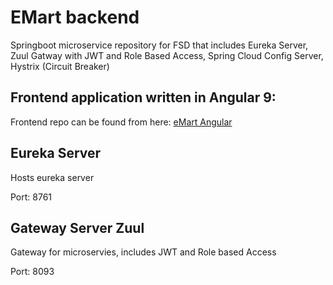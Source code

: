 # EMart backend

Springboot microservice repository for FSD that includes Eureka Server, Zuul Gatway with JWT and Role Based Access, Spring Cloud Config Server, Hystrix (Circuit Breaker) 

## Frontend application written in Angular 9:  

Frontend repo can be found from here: [eMart Angular](https://github.com/Fribyter/eMart-angular)

## Eureka Server

Hosts eureka server

Port: 8761  

## Gateway Server Zuul  

Gateway for microservies, includes JWT and Role based Access 

Port: 8093  
